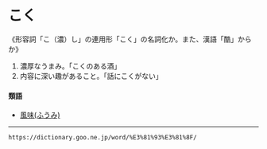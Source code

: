 # こく

《形容詞「こ（濃）し」の連用形「こく」の名詞化か。また、漢語「酷」からか》
1. 濃厚なうまみ。「こくのある酒」
2. 内容に深い趣があること。「話にこくがない」
    

#### 類語

-   [風味(ふうみ)](https://dictionary.goo.ne.jp/word/%E9%A2%A8%E5%91%B3/#jn-190485)

---
`https://dictionary.goo.ne.jp/word/%E3%81%93%E3%81%8F/`